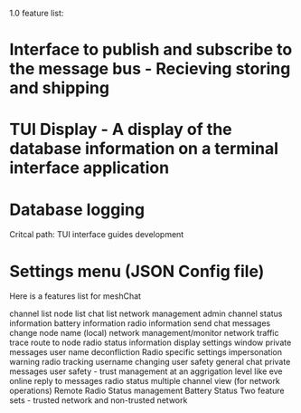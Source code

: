 1.0 feature list:
# Interface to publish and subscribe to the message bus - Recieving storing and shipping
# TUI Display - A display of the database information on a terminal interface application
# Database logging
Critcal path: TUI interface guides development
# Settings menu (JSON Config file)

Here is a features list for meshChat

channel list 
node list 
chat list 
network management 
admin channel 
status information 
battery information 
radio information 
send chat messages 
change node name (local) 
network management/monitor network traffic 
trace route to node 
radio status information display 
settings window 
private messages 
user name deconfliction 
Radio specific settings 
impersonation warning 
radio tracking 
username changing 
user safety 
general chat 
private messages 
user safety - trust management at an aggrigation level like eve online 
reply to messages 
radio status 
multiple channel view (for network operations) 
Remote Radio Status management 
Battery Status 
Two feature sets - trusted network and non-trusted network 
